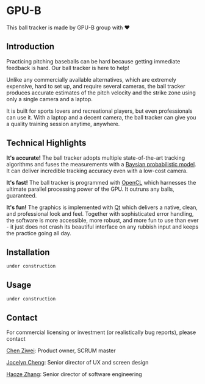 # GPU-B

This ball tracker is made by GPU-B group with ❤

## Introduction
Practicing pitching baseballs can be hard because getting immediate feedback is hard. Our ball tracker is here to help!

Unlike any commercially available alternatives, which are extremely expensive, hard to set up, and require several cameras, the ball tracker produces accurate estimates of the pitch velocity and the strike zone using only a single camera and a laptop.

It is built for sports lovers and recreational players, but even professionals can use it. With a laptop and a decent camera, the ball tracker can give you a quality training session anytime, anywhere.

## Technical Highlights
**It's accurate!** The ball tracker adopts multiple state-of-the-art tracking algorithms and fuses the measurements with a [Baysian probabilistic model](https://en.wikipedia.org/wiki/Bayesian_probability). It can deliver incredible tracking accuracy even with a low-cost camera.

**It's fast!** The ball tracker is programmed with [OpenCL](https://www.khronos.org/opencl/) which harnesses the ultimate parallel processing power of the GPU. It outruns any balls, guaranteed.

**It's fun!** The graphics is implemented with [Qt](https://en.wikipedia.org/wiki/Qt_(software)) which delivers a native, clean, and professional look and feel. Together with sophisticated error handling, the software is more accessible, more robust, and more fun to use than ever - it just does not crash its beautiful interface on any rubbish input and keeps the practice going all day.

## Installation
```under construction```

## Usage
```under construction```

## Contact
For commercial licensing or investment (or realistically bug reports), please contact

[Chen Ziwei](mailto:ziwei_chen1@brown.edu): Product owner, SCRUM master

[Jocelyn Cheng](mailto:jocelyn_cheng@brown.edu): Senior director of UX and screen design

[Haoze Zhang](mailto:haoze_zhang@brown.edu): Senior director of software engineering
